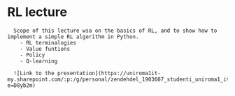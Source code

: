 # RL lecture

      Scope of this lecture wsa on the basics of RL, and to show how to implement a simple RL algorithm in Python.
        - RL terminalogies 
        - Value funtions
        - Policy
        - Q-learning

      ![Link to the presentation](https://uniroma1it-my.sharepoint.com/:p:/g/personal/zendehdel_1903607_studenti_uniroma1_it/EbM507FUn8JChsVSN2L6u_0BZv0W4LkevIxOVGHHc3K2PQ?e=D8yb2m)

